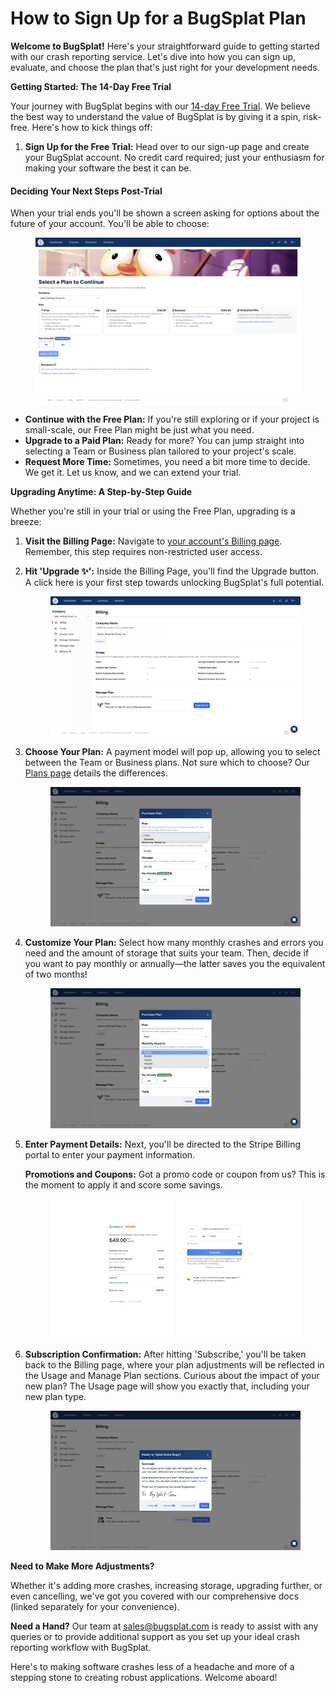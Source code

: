 # How to Sign Up for a BugSplat Plan

**Welcome to BugSplat!** Here's your straightforward guide to getting started with our crash reporting service. Let's dive into how you can sign up, evaluate, and choose the plan that's just right for your development needs.

**Getting Started: The 14-Day Free Trial**

Your journey with BugSplat begins with our [14-day Free Trial](free-trial.md). We believe the best way to understand the value of BugSplat is by giving it a spin, risk-free. Here's how to kick things off:

1. **Sign Up for the Free Trial:** Head over to our sign-up page and create your BugSplat account. No credit card required; just your enthusiasm for making your software the best it can be.

#### **Deciding Your Next Steps Post-Trial**

When your trial ends you'll be shown a screen asking for options about the future of your account.  You'll be able to choose:

<figure><img src="../../.gitbook/assets/choose-plan-page.png" alt=""><figcaption></figcaption></figure>

* **Continue with the Free Plan:** If you're still exploring or if your project is small-scale, our Free Plan might be just what you need.
* **Upgrade to a Paid Plan:** Ready for more? You can jump straight into selecting a Team or Business plan tailored to your project's scale.
* **Request More Time:** Sometimes, you need a bit more time to decide. We get it. Let us know, and we can extend your trial.

**Upgrading Anytime: A Step-by-Step Guide**

Whether you're still in your trial or using the Free Plan, upgrading is a breeze:

1. **Visit the Billing Page:** Navigate to [your account's Billing page](https://app.bugsplat.com/v2/company/billing). Remember, this step requires non-restricted user access.
2.  **Hit 'Upgrade ✨':** Inside the Billing Page, you'll find the Upgrade button. A click here is your first step towards unlocking BugSplat's full potential.



    <figure><img src="../../.gitbook/assets/billing1.png" alt=""><figcaption></figcaption></figure>
3.  **Choose Your Plan:** A payment model will pop up, allowing you to select between the Team or Business plans. Not sure which to choose? Our [Plans page](https://www.bugsplat.com/plans/) details the differences.



    <figure><img src="../../.gitbook/assets/Choose-team-or-business.png" alt=""><figcaption></figcaption></figure>
4.  **Customize Your Plan:** Select how many monthly crashes and errors you need and the amount of storage that suits your team. Then, decide if you want to pay monthly or annually—the latter saves you the equivalent of two months!



    <figure><img src="../../.gitbook/assets/billing-4.png" alt=""><figcaption></figcaption></figure>
5.  **Enter Payment Details:** Next, you'll be directed to the Stripe Billing portal to enter your payment information.

    **Promotions and Coupons:** Got a promo code or coupon from us? This is the moment to apply it and score some savings.



    <figure><img src="../../.gitbook/assets/billing6.png" alt=""><figcaption></figcaption></figure>
6.  **Subscription Confirmation:** After hitting 'Subscribe,' you'll be taken back to the Billing page, where your plan adjustments will be reflected in the Usage and Manage Plan sections. Curious about the impact of your new plan? The Usage page will show you exactly that, including your new plan type.



    <figure><img src="../../.gitbook/assets/billing7.png" alt=""><figcaption></figcaption></figure>

**Need to Make More Adjustments?**

Whether it's adding more crashes, increasing storage, upgrading further, or even cancelling, we've got you covered with our comprehensive docs (linked separately for your convenience).

**Need a Hand?** Our team at sales@bugsplat.com is ready to assist with any queries or to provide additional support as you set up your ideal crash reporting workflow with BugSplat.

Here's to making software crashes less of a headache and more of a stepping stone to creating robust applications. Welcome aboard!
